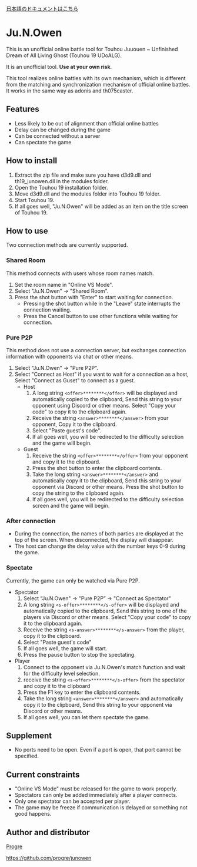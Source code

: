 [日本語のドキュメントはこちら](./README.ja.md)

# Ju.N.Owen

This is an unofficial online battle tool for Touhou Juuouen ~ Unfinished Dream of All Living Ghost (Touhou 19 UDoALG).

It is an unofficial tool. **Use at your own risk**.

This tool realizes online battles with its own mechanism, which is different from the matching and synchronization mechanism of official online battles.
It works in the same way as adonis and th075caster.


## Features

* Less likely to be out of alignment than official online battles
* Delay can be changed during the game
* Can be connected without a server
* Can spectate the game


## How to install

1. Extract the zip file and make sure you have d3d9.dll and th19_junowen.dll in the modules folder.
2. Open the Touhou 19 installation folder.
3. Move d3d9.dll and the modules folder into Touhou 19 folder.
4. Start Touhou 19.
5. If all goes well, "Ju.N.Owen" will be added as an item on the title screen of Touhou 19.


## How to use

Two connection methods are currently supported.

### Shared Room

This method connects with users whose room names match.

1. Set the room name in "Online VS Mode".
2. Select "Ju.N.Owen" -> "Shared Room".
3. Press the shot button with "Enter" to start waiting for connection.
    * Pressing the shot button while in the "Leave" state interrupts the connection waiting.
    * Press the Cancel button to use other functions while waiting for connection.

### Pure P2P

This method does not use a connection server, but exchanges connection information with opponents via chat or other means.

1. Select "Ju.N.Owen" -> "Pure P2P”.
2. Select "Connect as Host" if you want to wait for a connection as a host,
   Select "Connect as Guset" to connect as a guest.
    * Host
        1. A long string `<offer>********</offer>` will be displayed and automatically copied to the clipboard,
           Send this string to your opponent using Discord or other means.
           Select "Copy your code" to copy it to the clipboard again.
        2. Receive the string `<answer>********</answer>` from your opponent,
           Copy it to the clipboard.
        3. Select "Paste guest's code".
        4. If all goes well, you will be redirected to the difficulty selection and the game will begin.
    * Guest
        1. Receive the string `<offer>********</offer>` from your opponent and copy it to the clipboard.
        2. Press the shot button to enter the clipboard contents.
        3. Take the long string `<answer>********</answer>` and automatically copy it to the clipboard,
           Send this string to your opponent via Discord or other means.
           Press the shot button to copy the string to the clipboard again.
        4. If all goes well, you will be redirected to the difficulty selection screen and the game will begin.

### After connection

* During the connection, the names of both parties are displayed at the top of the screen. When disconnected, the display will disappear.
* The host can change the delay value with the number keys 0-9 during the game.

### Spectate

Currently, the game can only be watched via Pure P2P.

* Spectator
    1. Select “Ju.N.Owen" -> "Pure P2P” -> "Connect as Spectator"
    2. A long string `<s-offer>********</s-offer>` will be displayed and automatically copied to the clipboard,
       Send this string to one of the players via Discord or other means.
       Select "Copy your code" to copy it to the clipboard again.
    3. Receive the string `<s-answer>********</s-answer>` from the player,
       copy it to the clipboard.
    4. Select "Paste guest's code"
    5. If all goes well, the game will start.
    6. Press the pause button to stop the spectating.
* Player
    1. Connect to the opponent via Ju.N.Owen's match function and wait for the difficulty level selection.
    2. receive the string `<s-offer>********</s-offer>` from the spectator and copy it to the clipboard
    3. Press the F1 key to enter the clipboard contents.
    4. Take the long string `<answer>********</answer>` and automatically copy it to the clipboard,
       Send this string to your opponent via Discord or other means.
    5. If all goes well, you can let them spectate the game.


## Supplement

* No ports need to be open. Even if a port is open, that port cannot be specified.


## Current constraints

* "Online VS Mode" must be released for the game to work properly.
* Spectators can only be added immediately after a player connects.
* Only one spectator can be accepted per player.
* The game may be freeze if communication is delayed or something not good happens.


## Author and distributor

[Progre](https://bsky.app/profile/progre.me)

https://github.com/progre/junowen
